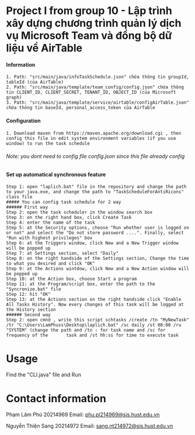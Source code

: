 # Project I from group 10 - Lập trình xây dựng chương trình quản lý dịch vụ Microsoft Team và đồng bộ dữ liệu về AirTable
#### Information
    1. Path: "src/main/java/infoTaskSchedule.json" chứa thông tin groupId, tableId (của AirTable)
    2. Path: "src/main/java/template/team_config/config.json" chứa thông tin CLIENT_ID, CLIENT_SECRET, TENANT_ID, OBJECT_ID (của Microsoft graph)
    3. Path: "src/main/java/template/service/airtable/configAirTable.json" chứa thông tin baseId, personal_access_token của AirTable
    
#### Configuration
    1. Download maven from https://maven.apache.org/download.cgi , then config this file in edit system environment variables (if you use window) to run the task schedule
###### Note: you dont need to config file config.json since this file already config
#### Set up automatical synchronous feature
    Step 1: open "laplich.bat" file in the repository and change the path to your java.exe, and change the path to "TaskScheduleForAntiRicons" class file
    ##### You can config task schedule for 2 way
    ###### First way 
    Step 2: open the task scheduler in the window search box
    Step 3: on the right hand box, click Create Task
    Step 4: enter the name of the task
    Step 5: at the Security options, choose "Run whether user is logged on or not" and select the "Do not store password ....". Finally, select "Run with highest privileges" box
    Step 6: at the Triggers window, click New and a New Trigger window will be popped up
    Step 7: at Settings section, select "Daily"
    Step 8: on the right handside of the Settings section, Change the time to what you desired and click "OK"
    Step 9: at the Actions wintdow, click New and a New Action window will be popped up
    Step 10: at the Action box, choose Start a program
    Step 11: at the Program/script box, enter the path to the "Syncronize.bat" file
    Step 12: hit "OK"
    Step 13: at the Actions section on the right handside click "Enable All Tasks History". Now every changes of this task will be logged at the History section
    ###### Second way
    Step 2: open cmnd , write this script schtasks /create /tn "MyNewTask" /tr "C:\Users\LamPhuss\Desktop\laplich.bat" /sc daily /st 08:00 /ru "SYSTEM" (change the path and /tn : for task name and /sc for frequency of the       task and /st hh:ss for time to execute task
# Usage <a name="usage"></a>
Find the "CLI.java" file and Run

# Contact information <a name="contact"></a>
Phạm Lâm Phú 20214969
Email: phu.pl214969@sis.hust.edu.vn

Nguyễn Thiện Sang 20214972
Email: sang.nt214972@sis.hust.edu.vn
